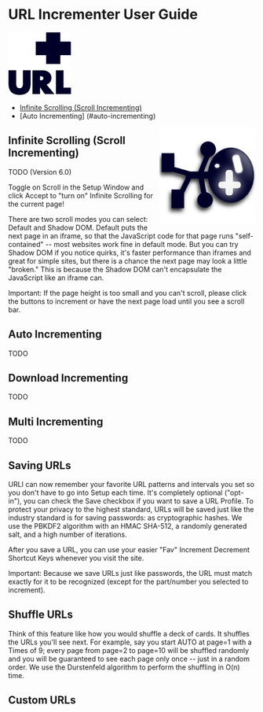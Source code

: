 # URL Incrementer User Guide

![URL Incrementer](../_assets/img/darku/128.png?raw=true "URL Incrementer")

- [Infinite Scrolling (Scroll Incrementing)](#infinite-scrolling-(scroll-incrementing))
- [Auto Incrementing] (#auto-incrementing)


<img src="https://raw.githubusercontent.com/roysix/url-incrementer/master/_assets/svg/urli.svg?sanitize=true" width="196" height="196" align="right" style="transform:rotate(90deg)">

## Infinite Scrolling (Scroll Incrementing)

TODO (Version 6.0)

Toggle on Scroll in the Setup Window and click Accept to "turn on" Infinite Scrolling for the current page!

There are two scroll modes you can select: Default and Shadow DOM. Default puts the next page in an iframe, so that the JavaScript code for that page runs "self-contained" -- most websites work fine in default mode. But you can try Shadow DOM if you notice quirks, it's faster performance than iframes and great for simple sites, but there is a chance the next page may look a little "broken." This is because the Shadow DOM can't encapsulate the JavaScript like an iframe can.

Important: If the page height is too small and you can't scroll, please click the buttons to increment or have the next page load until you see a scroll bar.

## Auto Incrementing
TODO

## Download Incrementing
TODO

## Multi Incrementing
TODO

## Saving URLs
URLI can now remember your favorite URL patterns and intervals you set so you don't have to go into Setup each time. It's completely optional ("opt-in"), you can check the Save checkbox if you want to save a URL Profile. To protect your privacy to the highest standard, URLs will be saved just like the industry standard is for saving passwords: as cryptographic hashes. We use the PBKDF2 algorithm with an HMAC SHA-512, a randomly generated salt, and a high number of iterations.

After you save a URL, you can use your easier "Fav" Increment Decrement Shortcut Keys whenever you visit the site.

Important: Because we save URLs just like passwords, the URL must match exactly for it to be recognized (except for the part/number you selected to increment).

## Shuffle URLs
Think of this feature like how you would shuffle a deck of cards. It shuffles the URLs you'll see next. For example, say you start AUTO at page=1 with a Times of 9; every page from page=2 to page=10 will be shuffled randomly and you will be guaranteed to see each page only once -- just in a random order. We use the Durstenfeld algorithm to perform the shuffling in O(n) time.

## Custom URLs
